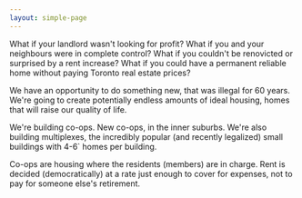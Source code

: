 ```yaml
---
layout: simple-page
---
```


What if your landlord wasn't looking for profit? What if you and your neighbours were in complete control? What if you couldn't be renovicted or surprised by a rent increase? What if you could have a permanent reliable home without paying Toronto real estate prices?

We have an opportunity to do something new, that was illegal for 60 years. We're going to create potentially endless amounts of ideal housing, homes that will raise our quality of life.

We're building co-ops. New co-ops, in the inner suburbs. We're also building multiplexes, the incredibly popular (and recently legalized) small buildings with 4-6` homes per building.

Co-ops are housing where the residents (members) are in charge. Rent is decided (democratically) at a rate just enough to cover for expenses, not to pay for someone else's retirement.

